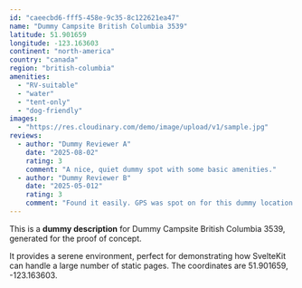 ```yaml
---
id: "caeecbd6-fff5-458e-9c35-8c122621ea47"
name: "Dummy Campsite British Columbia 3539"
latitude: 51.901659
longitude: -123.163603
continent: "north-america"
country: "canada"
region: "british-columbia"
amenities:
  - "RV-suitable"
  - "water"
  - "tent-only"
  - "dog-friendly"
images:
  - "https://res.cloudinary.com/demo/image/upload/v1/sample.jpg"
reviews:
  - author: "Dummy Reviewer A"
    date: "2025-08-02"
    rating: 3
    comment: "A nice, quiet dummy spot with some basic amenities."
  - author: "Dummy Reviewer B"
    date: "2025-05-012"
    rating: 3
    comment: "Found it easily. GPS was spot on for this dummy location."
---
```


This is a **dummy description** for Dummy Campsite British Columbia 3539, generated for the proof of concept.

It provides a serene environment, perfect for demonstrating how SvelteKit can handle a large number of static pages. The coordinates are 51.901659, -123.163603.
